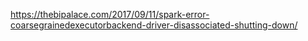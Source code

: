 https://thebipalace.com/2017/09/11/spark-error-coarsegrainedexecutorbackend-driver-disassociated-shutting-down/
